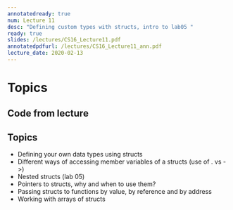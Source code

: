 ```yaml
---
annotatedready: true
num: Lecture 11
desc: "Defining custom types with structs, intro to lab05 "
ready: true
slides: /lectures/CS16_Lecture11.pdf
annotatedpdfurl: /lectures/CS16_Lecture11_ann.pdf
lecture_date: 2020-02-13
---
```


# Topics

## Code from lecture



## Topics
* Defining your own data types using structs
* Different ways of accessing member variables of a structs (use of . vs ->)
* Nested structs (lab 05)
* Pointers to structs, why and when to use them?
* Passing structs to functions by value, by reference and by address
* Working with arrays of structs


